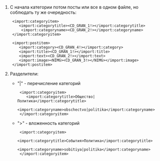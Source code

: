 
1. C начала категории потом посты или все в одном файле, но соблюдать ту же очередность:

        <import:categoryitem>
           <import:categorytitle><CD_GRAN_1!></import:categorytitle>
            <import:categoryname><CD_GRAN_2!></import:categoryname>
        </import:categoryitem>

        <import:postitem>
           <import:category><CD_GRAN_4!></import:category>
           <import:title><CD_GRAN_1!></import:title>
           <import:text><CD_GRAN_2!></import:text>
           <import:image><NIMG><CD_GRAN_3!></NIMG></import:image>
        </import:postitem>



2. Разделители:
    
    -  "|" - перечисление категорий
        
            <import:categoryitem>
               <import:categorytitle>Общество|Политика</import:categorytitle>
                <import:categoryname>obschectvo|politika</import:categoryname>
            </import:categoryitem>


    -  ">" - вложенность категорий
    
            <import:categoryitem>
               <import:categorytitle>События>Политика</import:categorytitle>
                <import:categoryname>sobitiya|politika</import:categoryname>
            </import:categoryitem>
